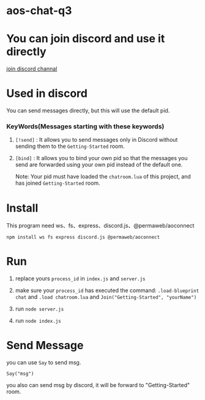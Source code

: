 # aos-chat-q3

<h1>You can join discord and use it directly</h1>

[join discord channal](https://discord.gg/VBVmJfr5)

<h1> Used in discord </h1>

You can send messages directly, but this will use the default pid.

<h3> KeyWords(Messages starting with these keywords) </h3>

1. `[!send]` : It allows you to send messages only in Discord without sending them to the `Getting-Started` room.

2. `[bind]` : It allows you to bind your own pid so that the messages you send are forwarded using your own pid instead of the default one.

      Note: Your pid must have loaded the `chatroom.lua` of this project, and has joined `Getting-Started` room.

<h1> </h1>

<h1> </h1>

<h1> Install </h1>

This program need ws、fs、express、discord.js、@permaweb/aoconnect

`npm install ws fs express discord.js @permaweb/aoconnect`

<h1> Run </h1>

1. replace yours `process_id` in `index.js` and `server.js`

2. make sure your `process_id` has executed the command:
   `.load-blueprint chat` and `.load chatroom.lua` and `Join("Getting-Started", "yourName")`

3. run `node server.js`
   
4. run `node index.js`


<h1>Send Message</h1>

you can use `Say` to send msg.

`Say("msg")`

you also can send msg by discord, it will be forward to "Getting-Started" room.

